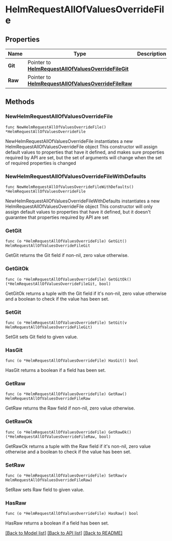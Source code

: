 # HelmRequestAllOfValuesOverrideFile

## Properties

Name | Type | Description | Notes
------------ | ------------- | ------------- | -------------
**Git** | Pointer to [**HelmRequestAllOfValuesOverrideFileGit**](HelmRequestAllOfValuesOverrideFileGit.md) |  | [optional] 
**Raw** | Pointer to [**HelmRequestAllOfValuesOverrideFileRaw**](HelmRequestAllOfValuesOverrideFileRaw.md) |  | [optional] 

## Methods

### NewHelmRequestAllOfValuesOverrideFile

`func NewHelmRequestAllOfValuesOverrideFile() *HelmRequestAllOfValuesOverrideFile`

NewHelmRequestAllOfValuesOverrideFile instantiates a new HelmRequestAllOfValuesOverrideFile object
This constructor will assign default values to properties that have it defined,
and makes sure properties required by API are set, but the set of arguments
will change when the set of required properties is changed

### NewHelmRequestAllOfValuesOverrideFileWithDefaults

`func NewHelmRequestAllOfValuesOverrideFileWithDefaults() *HelmRequestAllOfValuesOverrideFile`

NewHelmRequestAllOfValuesOverrideFileWithDefaults instantiates a new HelmRequestAllOfValuesOverrideFile object
This constructor will only assign default values to properties that have it defined,
but it doesn't guarantee that properties required by API are set

### GetGit

`func (o *HelmRequestAllOfValuesOverrideFile) GetGit() HelmRequestAllOfValuesOverrideFileGit`

GetGit returns the Git field if non-nil, zero value otherwise.

### GetGitOk

`func (o *HelmRequestAllOfValuesOverrideFile) GetGitOk() (*HelmRequestAllOfValuesOverrideFileGit, bool)`

GetGitOk returns a tuple with the Git field if it's non-nil, zero value otherwise
and a boolean to check if the value has been set.

### SetGit

`func (o *HelmRequestAllOfValuesOverrideFile) SetGit(v HelmRequestAllOfValuesOverrideFileGit)`

SetGit sets Git field to given value.

### HasGit

`func (o *HelmRequestAllOfValuesOverrideFile) HasGit() bool`

HasGit returns a boolean if a field has been set.

### GetRaw

`func (o *HelmRequestAllOfValuesOverrideFile) GetRaw() HelmRequestAllOfValuesOverrideFileRaw`

GetRaw returns the Raw field if non-nil, zero value otherwise.

### GetRawOk

`func (o *HelmRequestAllOfValuesOverrideFile) GetRawOk() (*HelmRequestAllOfValuesOverrideFileRaw, bool)`

GetRawOk returns a tuple with the Raw field if it's non-nil, zero value otherwise
and a boolean to check if the value has been set.

### SetRaw

`func (o *HelmRequestAllOfValuesOverrideFile) SetRaw(v HelmRequestAllOfValuesOverrideFileRaw)`

SetRaw sets Raw field to given value.

### HasRaw

`func (o *HelmRequestAllOfValuesOverrideFile) HasRaw() bool`

HasRaw returns a boolean if a field has been set.


[[Back to Model list]](../README.md#documentation-for-models) [[Back to API list]](../README.md#documentation-for-api-endpoints) [[Back to README]](../README.md)


